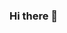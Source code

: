 ### Hi there 👋

<!--# Maria Vitória Silva 🚀
<h2>Get in touch ⇣

#

[![Github Badge](https://img.shields.io/badge/-Github-000?style=flat-square&logo=Github&logoColor=white&link=https://github.com/Xavi002)](https://github.com/mariavitoriasilva)
[![Linkedin Badge](https://img.shields.io/badge/-LinkedIn-blue?style=flat-square&logo=Linkedin&logoColor=white&link=https://www.linkedin.com/in/rebeccamanzi/)](https://www.linkedin.com/in/maria-vitória-silva-dos-santos-47b8941a8)
[![Gmail Badge](https://img.shields.io/badge/-Gmail-c14438?style=flat-square&logo=Gmail&logoColor=white&link=mailto:diogomartins200214@gmail.com)](mailto:mariavitoriasilvast@gmail.com)
[![Instagram Badge](https://img.shields.io/badge/-Instagram-C13584?style=flat-square&labelColor=C13584&logo=instagram&logoColor=white&link=https://www.instagram.com/diogomartins.14//)](https://www.instagram.com/mariavitoriasilva_/)
**mariavitoriasilva/mariavitoriasilva** is a ✨ _special_ ✨ repository because its `README.md` (this file) appears on your GitHub profile.

Here are some ideas to get you started:

- 🔭 I’m currently working on ...
- 🌱 I’m currently learning ...
- 👯 I’m looking to collaborate on ...
- 🤔 I’m looking for help with ...
- 💬 Ask me about ...
- 📫 How to reach me: ...
- 😄 Pronouns: ...
- ⚡ Fun fact: ...
-->
